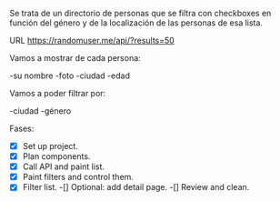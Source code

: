 Se trata de un directorio de personas que se filtra con checkboxes en función del género y de la localización de las personas de esa lista.

URL
https://randomuser.me/api/?results=50

Vamos a mostrar de cada persona:

-su nombre
-foto
-ciudad
-edad

Vamos a poder filtrar por:

-ciudad
-género

Fases:

-[x] Set up project.
-[x] Plan components.
-[x] Call API and paint list.
-[x] Paint filters and control them.
-[x] Filter list.
-[] Optional: add detail page.
-[] Review and clean.
